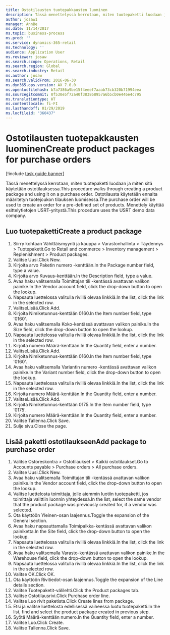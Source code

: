 ```yaml
---
title: Ostotilausten tuotepakkausten luominen
description: Tässä menettelyssä kerrotaan, miten tuotepaketti luodaan ja miten sitä käytetään ostotilauksessa.
author: josaw1
manager: AnnBe
ms.date: 11/14/2017
ms.topic: business-process
ms.prod: ''
ms.service: dynamics-365-retail
ms.technology: ''
audience: Application User
ms.reviewer: josaw
ms.search.scope: Operations, Retail
ms.search.region: Global
ms.search.industry: Retail
ms.author: josaw
ms.search.validFrom: 2016-06-30
ms.dyn365.ops.version: AX 7.0.0
ms.openlocfilehash: b7a7386a9be15f4eeef7aaab73cb320b71994eea
ms.sourcegitcommit: 0f530e5f72a40f383868957a6b5cb0e446e4c795
ms.translationtype: HT
ms.contentlocale: fi-FI
ms.lasthandoff: 01/29/2019
ms.locfileid: "360437"
---
```

# <a name="create-product-packages-for-purchase-orders"></a><span data-ttu-id="5bcb9-103">Ostotilausten tuotepakkausten luominen</span><span class="sxs-lookup"><span data-stu-id="5bcb9-103">Create product packages for purchase orders</span></span>

[!include [task guide banner](../includes/task-guide-banner.md)]

<span data-ttu-id="5bcb9-104">Tässä menettelyssä kerrotaan, miten tuotepaketti luodaan ja miten sitä käytetään ostotilauksessa.</span><span class="sxs-lookup"><span data-stu-id="5bcb9-104">This procedure walks through creating a product package and using it on a purchase order.</span></span> <span data-ttu-id="5bcb9-105">Ostotilausta käytetään ennalta määritetyn tuotejoukon tilauksen luomisessa.</span><span class="sxs-lookup"><span data-stu-id="5bcb9-105">The purchase order will be used to create an order for a pre-defined set of products.</span></span> <span data-ttu-id="5bcb9-106">Menettely käyttää esittelytietojen USRT-yritystä.</span><span class="sxs-lookup"><span data-stu-id="5bcb9-106">This procedure uses the USRT demo data company.</span></span>


## <a name="create-a-product-package"></a><span data-ttu-id="5bcb9-107">Luo tuotepaketti</span><span class="sxs-lookup"><span data-stu-id="5bcb9-107">Create a product package</span></span>
1. <span data-ttu-id="5bcb9-108">Siirry kohtaan Vähittäismyynti ja kauppa > Varastonhallinta > Täydennys > Tuotepaketit.</span><span class="sxs-lookup"><span data-stu-id="5bcb9-108">Go to Retail and commerce > Inventory management > Replenishment > Product packages.</span></span>
2. <span data-ttu-id="5bcb9-109">Valitse Uusi.</span><span class="sxs-lookup"><span data-stu-id="5bcb9-109">Click New.</span></span>
3. <span data-ttu-id="5bcb9-110">Kirjoita arvo Paketin numero -kenttään.</span><span class="sxs-lookup"><span data-stu-id="5bcb9-110">In the Package number field, type a value.</span></span>
4. <span data-ttu-id="5bcb9-111">Kirjoita arvo Kuvaus-kenttään.</span><span class="sxs-lookup"><span data-stu-id="5bcb9-111">In the Description field, type a value.</span></span>
5. <span data-ttu-id="5bcb9-112">Avaa haku valitsemalla Toimittajan tili -kentässä avattavan valikon painike.</span><span class="sxs-lookup"><span data-stu-id="5bcb9-112">In the Vendor account field, click the drop-down button to open the lookup.</span></span>
6. <span data-ttu-id="5bcb9-113">Napsauta luettelossa valitulla rivillä olevaa linkkiä.</span><span class="sxs-lookup"><span data-stu-id="5bcb9-113">In the list, click the link in the selected row.</span></span>
7. <span data-ttu-id="5bcb9-114">ValitseLisää.</span><span class="sxs-lookup"><span data-stu-id="5bcb9-114">Click Add.</span></span>
8. <span data-ttu-id="5bcb9-115">Kirjoita Nimiketunnus-kenttään 0160.</span><span class="sxs-lookup"><span data-stu-id="5bcb9-115">In the Item number field, type '0160'.</span></span>
9. <span data-ttu-id="5bcb9-116">Avaa haku valitsemalla Koko-kentässä avattavan valikon painike.</span><span class="sxs-lookup"><span data-stu-id="5bcb9-116">In the Size field, click the drop-down button to open the lookup.</span></span>
10. <span data-ttu-id="5bcb9-117">Napsauta luettelossa valitulla rivillä olevaa linkkiä.</span><span class="sxs-lookup"><span data-stu-id="5bcb9-117">In the list, click the link in the selected row.</span></span>
11. <span data-ttu-id="5bcb9-118">Kirjoita numero Määrä-kenttään.</span><span class="sxs-lookup"><span data-stu-id="5bcb9-118">In the Quantity field, enter a number.</span></span>
12. <span data-ttu-id="5bcb9-119">ValitseLisää.</span><span class="sxs-lookup"><span data-stu-id="5bcb9-119">Click Add.</span></span>
13. <span data-ttu-id="5bcb9-120">Kirjoita Nimiketunnus-kenttään 0160.</span><span class="sxs-lookup"><span data-stu-id="5bcb9-120">In the Item number field, type '0160'.</span></span>
14. <span data-ttu-id="5bcb9-121">Avaa haku valitsemalla Variantin numero -kentässä avattavan valikon painike.</span><span class="sxs-lookup"><span data-stu-id="5bcb9-121">In the Variant number field, click the drop-down button to open the lookup.</span></span>
15. <span data-ttu-id="5bcb9-122">Napsauta luettelossa valitulla rivillä olevaa linkkiä.</span><span class="sxs-lookup"><span data-stu-id="5bcb9-122">In the list, click the link in the selected row.</span></span>
16. <span data-ttu-id="5bcb9-123">Kirjoita numero Määrä-kenttään.</span><span class="sxs-lookup"><span data-stu-id="5bcb9-123">In the Quantity field, enter a number.</span></span>
17. <span data-ttu-id="5bcb9-124">ValitseLisää.</span><span class="sxs-lookup"><span data-stu-id="5bcb9-124">Click Add.</span></span>
18. <span data-ttu-id="5bcb9-125">Kirjoita Nimiketunnus-kenttään 0175.</span><span class="sxs-lookup"><span data-stu-id="5bcb9-125">In the Item number field, type '0175'.</span></span>
19. <span data-ttu-id="5bcb9-126">Kirjoita numero Määrä-kenttään.</span><span class="sxs-lookup"><span data-stu-id="5bcb9-126">In the Quantity field, enter a number.</span></span>
20. <span data-ttu-id="5bcb9-127">Valitse Tallenna.</span><span class="sxs-lookup"><span data-stu-id="5bcb9-127">Click Save.</span></span>
21. <span data-ttu-id="5bcb9-128">Sulje sivu.</span><span class="sxs-lookup"><span data-stu-id="5bcb9-128">Close the page.</span></span>

## <a name="add-package-to-purchase-order"></a><span data-ttu-id="5bcb9-129">Lisää paketti ostotilaukseen</span><span class="sxs-lookup"><span data-stu-id="5bcb9-129">Add package to purchase order</span></span>
1. <span data-ttu-id="5bcb9-130">Valitse Ostoreskontra > Ostotilaukset > Kaikki ostotilaukset.</span><span class="sxs-lookup"><span data-stu-id="5bcb9-130">Go to Accounts payable > Purchase orders > All purchase orders.</span></span>
2. <span data-ttu-id="5bcb9-131">Valitse Uusi.</span><span class="sxs-lookup"><span data-stu-id="5bcb9-131">Click New.</span></span>
3. <span data-ttu-id="5bcb9-132">Avaa haku valitsemalla Toimittajan tili -kentässä avattavan valikon painike.</span><span class="sxs-lookup"><span data-stu-id="5bcb9-132">In the Vendor account field, click the drop-down button to open the lookup.</span></span>
4. <span data-ttu-id="5bcb9-133">Valitse luettelosta toimittaja, jolle aiemmin luotiin tuotepaketti, jos toimittaja valittiin luonnin yhteydessä.</span><span class="sxs-lookup"><span data-stu-id="5bcb9-133">In the list, select the same vendor that the product package was previously created for, if a vendor was selected.</span></span>
5. <span data-ttu-id="5bcb9-134">Ota käyttöön Yleinen-osan laajennus.</span><span class="sxs-lookup"><span data-stu-id="5bcb9-134">Toggle the expansion of the General section.</span></span>
6. <span data-ttu-id="5bcb9-135">Avaa haku napsauttamalla Toimipaikka-kentässä avattavan valikon painiketta.</span><span class="sxs-lookup"><span data-stu-id="5bcb9-135">In the Site field, click the drop-down button to open the lookup.</span></span>
7. <span data-ttu-id="5bcb9-136">Napsauta luettelossa valitulla rivillä olevaa linkkiä.</span><span class="sxs-lookup"><span data-stu-id="5bcb9-136">In the list, click the link in the selected row.</span></span>
8. <span data-ttu-id="5bcb9-137">Avaa haku valitsemalla Varasto-kentässä avattavan valikon painike.</span><span class="sxs-lookup"><span data-stu-id="5bcb9-137">In the Warehouse field, click the drop-down button to open the lookup.</span></span>
9. <span data-ttu-id="5bcb9-138">Napsauta luettelossa valitulla rivillä olevaa linkkiä.</span><span class="sxs-lookup"><span data-stu-id="5bcb9-138">In the list, click the link in the selected row.</span></span>
10. <span data-ttu-id="5bcb9-139">Valitse OK.</span><span class="sxs-lookup"><span data-stu-id="5bcb9-139">Click OK.</span></span>
11. <span data-ttu-id="5bcb9-140">Ota käyttöön Rivitiedot-osan laajennus.</span><span class="sxs-lookup"><span data-stu-id="5bcb9-140">Toggle the expansion of the Line details section.</span></span>
12. <span data-ttu-id="5bcb9-141">Valitse Tuotepaketit-välilehti.</span><span class="sxs-lookup"><span data-stu-id="5bcb9-141">Click the Product packages tab.</span></span>
13. <span data-ttu-id="5bcb9-142">Valitse Ostotilausrivi.</span><span class="sxs-lookup"><span data-stu-id="5bcb9-142">Click Purchase order line.</span></span>
14. <span data-ttu-id="5bcb9-143">Valitse Luo rivit paketista.</span><span class="sxs-lookup"><span data-stu-id="5bcb9-143">Click Create lines from package.</span></span>
15. <span data-ttu-id="5bcb9-144">Etsi ja valitse luettelosta edellisessä vaiheessa luotu tuotepaketti.</span><span class="sxs-lookup"><span data-stu-id="5bcb9-144">In the list, find and select the product package created in previous step.</span></span>
16. <span data-ttu-id="5bcb9-145">Syötä Määrä-kenttään numero.</span><span class="sxs-lookup"><span data-stu-id="5bcb9-145">In the Quantity field, enter a number.</span></span>
17. <span data-ttu-id="5bcb9-146">Valitse Luo.</span><span class="sxs-lookup"><span data-stu-id="5bcb9-146">Click Create.</span></span>
18. <span data-ttu-id="5bcb9-147">Valitse Tallenna.</span><span class="sxs-lookup"><span data-stu-id="5bcb9-147">Click Save.</span></span>

